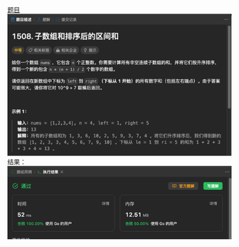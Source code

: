 [题目](https://leetcode.cn/problems/range-sum-of-sorted-subarray-sums/)
![pic](img.png)
结果：
![pic](result.png)